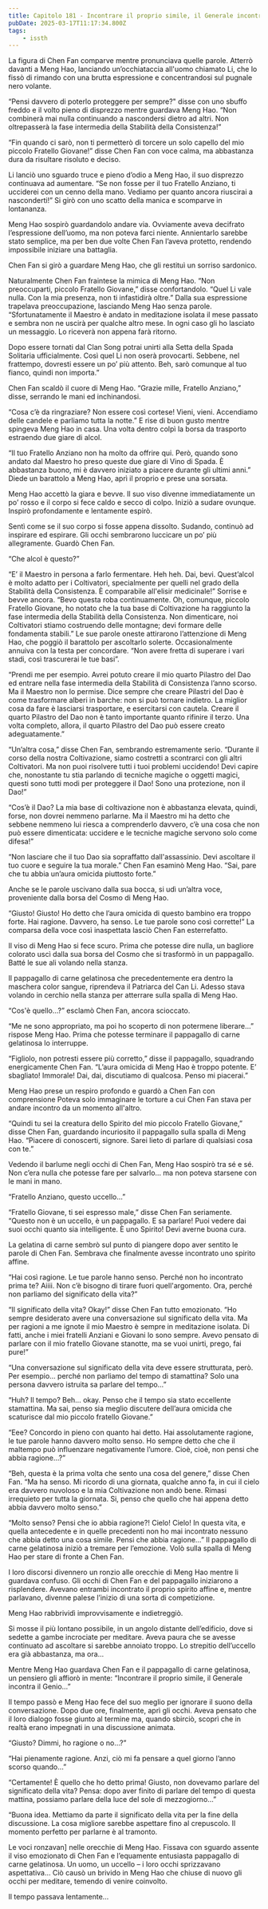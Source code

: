 ```yaml
---
title: Capitolo 181 - Incontrare il proprio simile, il Generale incontra il Genio
pubDate: 2025-03-17T11:17:34.800Z
tags:
    - issth
---
```



La figura di Chen Fan comparve mentre pronunciava quelle parole. Atterrò davanti a Meng Hao, lanciando un’occhiataccia all'uomo chiamato Li, che lo fissò di rimando con una brutta espressione e concentrandosi sul pugnale nero volante.


“Pensi davvero di poterlo proteggere per sempre?" disse con uno sbuffo freddo e il volto pieno di disprezzo mentre guardava Meng Hao. “Non combinerà mai nulla continuando a nascondersi dietro ad altri. Non oltrepasserà la fase intermedia della Stabilità della Consistenza!”


“Fin quando ci sarò, non ti permetterò di torcere un solo capello del mio piccolo Fratello Giovane!” disse Chen Fan con voce calma, ma abbastanza dura da risultare risoluto e deciso.


Li lanciò uno sguardo truce e pieno d’odio a Meng Hao, il suo disprezzo continuava ad aumentare. “Se non fosse per il tuo Fratello Anziano, ti ucciderei con un cenno della mano. Vediamo per quanto ancora riuscirai a nasconderti!” Si girò con uno scatto della manica e scomparve in lontananza.


Meng Hao sospirò guardandolo andare via. Ovviamente aveva decifrato l’espressione dell’uomo, ma non poteva farci niente. Annientarlo sarebbe stato semplice, ma per ben due volte Chen Fan l’aveva protetto, rendendo impossibile iniziare una battaglia.


Chen Fan si girò a guardare Meng Hao, che gli restituì un sorriso sardonico.


Naturalmente Chen Fan fraintese la mimica di Meng Hao. “Non preoccuparti, piccolo Fratello Giovane,” disse confortandolo. “Quel Li vale nulla. Con la mia presenza, non ti infastidirà oltre.” Dalla sua espressione trapelava preoccupazione, lasciando Meng Hao senza parole. “Sfortunatamente il Maestro è andato in meditazione isolata il mese passato e sembra non ne uscirà per qualche altro mese. In ogni caso gli ho lasciato un messaggio. Lo riceverà non appena farà ritorno.


Dopo essere tornati dal Clan Song potrai unirti alla Setta della Spada Solitaria ufficialmente. Così quel Li non oserà provocarti. Sebbene, nel frattempo, dovresti essere un po’ più attento. Beh, sarò comunque al tuo fianco, quindi non importa.”


Chen Fan scaldò il cuore di Meng Hao. “Grazie mille, Fratello Anziano,” disse, serrando le mani ed inchinandosi.


“Cosa c’è da ringraziare? Non essere così cortese! Vieni, vieni. Accendiamo delle candele e parliamo tutta la notte.” E rise di buon gusto mentre spingeva Meng Hao in casa. Una volta dentro colpì la borsa da trasporto estraendo due giare di alcol.


“Il tuo Fratello Anziano non ha molto da offrire qui. Però, quando sono andato dal Maestro ho preso queste due giare di Vino di Spada. È abbastanza buono, mi è davvero iniziato a piacere durante gli ultimi anni.” Diede un barattolo a Meng Hao, aprì il proprio e prese una sorsata.


Meng Hao accettò la giara e bevve. Il suo viso divenne immediatamente un po’ rosso e il corpo si fece caldo e secco di colpo. Iniziò a sudare ovunque. Inspirò profondamente e lentamente espirò.


Sentì come se il suo corpo si fosse appena dissolto. Sudando, continuò ad inspirare ed espirare. Gli occhi sembrarono luccicare un po’ più allegramente. Guardò Chen Fan.


“Che alcol è questo?”


“E’ il Maestro in persona a farlo fermentare. Heh heh. Dai, bevi. Quest’alcol è molto adatto per i Coltivatori, specialmente per quelli nel grado della Stabilità della Consistenza. È comparabile all'elisir medicinale!” Sorrise e bevve ancora. “Bevo questa roba continuamente. Oh, comunque, piccolo Fratello Giovane, ho notato che la tua base di Coltivazione ha raggiunto la fase intermedia della Stabilità della Consistenza. Non dimenticare, noi Coltivatori stiamo costruendo delle montagne; devi formare delle fondamenta stabili.” Le sue parole oneste attirarono l’attenzione di Meng Hao, che poggiò il barattolo per ascoltarlo solerte. Occasionalmente annuiva con la testa per concordare. “Non avere fretta di superare i vari stadi, così trascurerai le tue basi”.


“Prendi me per esempio. Avrei potuto creare il mio quarto Pilastro del Dao ed entrare nella fase intermedia della Stabilità di Consistenza l’anno scorso. Ma il Maestro non lo permise. Dice sempre che creare Pilastri del Dao è come trasformare alberi in barche: non si può tornare indietro. La miglior cosa da fare è lasciarsi trasportare, e esercitarsi con cautela. Creare il quarto Pilastro del Dao non è tanto importante quanto rifinire il terzo. Una volta completo, allora, il quarto Pilastro del Dao può essere creato adeguatamente.”


“Un’altra cosa,” disse Chen Fan, sembrando estremamente serio. “Durante il corso della nostra Coltivazione, siamo costretti a scontrarci con gli altri Coltivatori. Ma non puoi risolvere tutti i tuoi problemi uccidendo! Devi capire che, nonostante tu stia parlando di tecniche magiche o oggetti magici, questi sono tutti modi per proteggere il Dao! Sono una protezione, non il Dao!”


“Cos’è il Dao? La mia base di coltivazione non è abbastanza elevata, quindi, forse, non dovrei nemmeno parlarne. Ma il Maestro mi ha detto che sebbene nemmeno lui riesca a comprenderlo davvero, c’è una cosa che non può essere dimenticata: uccidere e le tecniche magiche servono solo come difesa!”


“Non lasciare che il tuo Dao sia sopraffatto dall'assassinio. Devi ascoltare il tuo cuore e seguire la tua morale.” Chen Fan esaminò Meng Hao. “Sai, pare che tu abbia un’aura omicida piuttosto forte.”


Anche se le parole uscivano dalla sua bocca, si udì un’altra voce, proveniente dalla borsa del Cosmo di Meng Hao.


“Giusto! Giusto! Ho detto che l’aura omicida di questo bambino era troppo forte. Hai ragione. Davvero, ha senso. Le tue parole sono così corrette!” La comparsa della voce così inaspettata lasciò Chen Fan esterrefatto.


Il viso di Meng Hao si fece scuro. Prima che potesse dire nulla, un bagliore colorato uscì dalla sua borsa del Cosmo che si trasformò in un pappagallo. Batté le sue ali volando nella stanza.


Il pappagallo di carne gelatinosa che precedentemente era dentro la maschera color sangue, riprendeva il Patriarca del Can Li. Adesso stava volando in cerchio nella stanza per atterrare sulla spalla di Meng Hao.


“Cos'è quello…?” esclamò Chen Fan, ancora scioccato.


“Me ne sono appropriato, ma poi ho scoperto di non potermene liberare…” rispose Meng Hao. Prima che potesse terminare il pappagallo di carne gelatinosa lo interruppe.


“Figliolo, non potresti essere più corretto,” disse il pappagallo, squadrando energicamente Chen Fan. “L’aura omicida di Meng Hao è troppo potente. E’ sbagliato! Immorale! Dai, dai, discutiamo di qualcosa. Penso mi piacerai.”


Meng Hao prese un respiro profondo e guardò a Chen Fan con comprensione Poteva solo immaginare le torture a cui Chen Fan stava per andare incontro da un momento all'altro.


“Quindi tu sei la creatura dello Spirito del mio piccolo Fratello Giovane,” disse Chen Fan, guardando incuriosito il pappagallo sulla spalla di Meng Hao. “Piacere di conoscerti, signore. Sarei lieto di parlare di qualsiasi cosa con te.”


Vedendo il barlume negli occhi di Chen Fan, Meng Hao sospirò tra sé e sé. Non c’era nulla che potesse fare per salvarlo… ma non poteva starsene con le mani in mano.


“Fratello Anziano, questo uccello…”


“Fratello Giovane, ti sei espresso male,” disse Chen Fan seriamente. “Questo non è un uccello, è un pappagallo. E sa parlare! Puoi vedere dai suoi occhi quanto sia intelligente. È uno Spirito! Devi averne buona cura.


La gelatina di carne sembrò sul punto di piangere dopo aver sentito le parole di Chen Fan. Sembrava che finalmente avesse incontrato uno spirito affine.


“Hai così ragione. Le tue parole hanno senso. Perché non ho incontrato prima te? Aiiii. Non c’è bisogno di tirare fuori quell'argomento. Ora, perché non parliamo del significato della vita?”


“Il significato della vita? Okay!” disse Chen Fan tutto emozionato. “Ho sempre desiderato avere una conversazione sul significato della vita. Ma per ragioni a me ignote il mio Maestro è sempre in meditazione isolata. Di fatti, anche i miei fratelli Anziani e Giovani lo sono sempre. Avevo pensato di parlare con il mio fratello Giovane stanotte, ma se vuoi unirti, prego, fai pure!”


“Una conversazione sul significato della vita deve essere strutturata, però. Per esempio… perché non parliamo del tempo di stamattina? Solo una persona davvero istruita sa parlare del tempo…”


“Huh? Il tempo? Beh… okay. Penso che il tempo sia stato eccellente stamattina. Ma sai, penso sia meglio discutere dell’aura omicida che scaturisce dal mio piccolo fratello Giovane.”


“Eee? Concordo in pieno con quanto hai detto. Hai assolutamente ragione, le tue parole hanno davvero molto senso. Ho sempre detto che che il maltempo può influenzare negativamente l’umore. Cioè, cioè, non pensi che abbia ragione…?”


“Beh, questa è la prima volta che sento una cosa del genere,” disse Chen Fan. “Ma ha senso. Mi ricordo di una giornata, qualche anno fa, in cui il cielo era davvero nuvoloso e la mia Coltivazione non andò bene. Rimasi irrequieto per tutta la giornata. Si, penso che quello che hai appena detto abbia davvero molto senso.”


“Molto senso? Pensi che io abbia ragione?! Cielo! Cielo! In questa vita, e quella antecedente e in quelle precedenti non ho mai incontrato nessuno che abbia detto una cosa simile. Pensi che abbia ragione…” Il pappagallo di carne gelatinosa iniziò a tremare per l’emozione. Volò sulla spalla di Meng Hao per stare di fronte a Chen Fan.


I loro discorsi divennero un ronzio alle orecchie di Meng Hao mentre li guardava confuso. Gli occhi di Chen Fan e del pappagallo iniziarono a risplendere. Avevano entrambi incontrato il proprio spirito affine e, mentre parlavano, divenne palese l’inizio di una sorta di competizione.


Meng Hao rabbrividì improvvisamente e indietreggiò.


Si mosse il più lontano possibile, in un angolo distante dell’edificio, dove si sedette a gambe incrociate per meditare. Aveva paura che se avesse continuato ad ascoltare si sarebbe annoiato troppo. Lo strepitio dell’uccello era già abbastanza, ma ora…


Mentre Meng Hao guardava Chen Fan e il pappagallo di carne gelatinosa, un pensiero gli affiorò in mente: “Incontrare il proprio simile, il Generale incontra il Genio…”


Il tempo passò e Meng Hao fece del suo meglio per ignorare il suono della conversazione. Dopo due ore, finalmente, aprì gli occhi. Aveva pensato che il loro dialogo fosse giunto al termine ma, quando sbirciò, scoprì che in realtà erano impegnati in una discussione animata.


“Giusto? Dimmi, ho ragione o no…?”


“Hai pienamente ragione. Anzi, ciò mi fa pensare a quel giorno l’anno scorso quando…”


“Certamente! È quello che ho detto prima! Giusto, non dovevamo parlare del significato della vita? Pensa: dopo aver finito di parlare del tempo di questa mattina, possiamo parlare della luce del sole di mezzogiorno…”


“Buona idea. Mettiamo da parte il significato della vita per la fine della discussione. La cosa migliore sarebbe aspettare fino al crepuscolo. Il momento perfetto per parlarne è al tramonto.


Le voci ronzavan] nelle orecchie di Meng Hao. Fissava con sguardo assente il viso emozionato di Chen Fan e l’equamente entusiasta pappagallo di carne gelatinosa. Un uomo, un uccello – i loro occhi sprizzavano aspettativa… Ciò causò un brivido in Meng Hao che chiuse di nuovo gli occhi per meditare, temendo di venire coinvolto.


Il tempo passava lentamente…
                                
                



